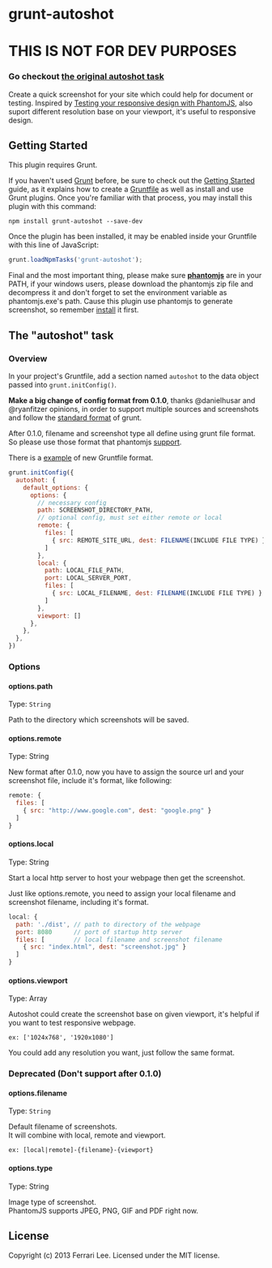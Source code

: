 # grunt-autoshot

# THIS IS NOT FOR DEV PURPOSES
### Go checkout [the original autoshot task](https://github.com/Ferrari/grunt-autoshot)

Create a quick screenshot for your site which could help for document or testing. 
Inspired by [Testing your responsive design with PhantomJS](http://daker.me/2013/07/testing-your-responsive-design-with-phantomjs.html), also suport different resolution base on your viewport, it's useful to responsive design.

## Getting Started
This plugin requires Grunt.

If you haven't used [Grunt](http://gruntjs.com/) before, be sure to check out the [Getting Started](http://gruntjs.com/getting-started) guide, as it explains how to create a [Gruntfile](http://gruntjs.com/sample-gruntfile) as well as install and use Grunt plugins. Once you're familiar with that process, you may install this plugin with this command:

```shell
npm install grunt-autoshot --save-dev
```

Once the plugin has been installed, it may be enabled inside your Gruntfile with this line of JavaScript:

```js
grunt.loadNpmTasks('grunt-autoshot');
```

Final and the most important thing, please make sure [**phantomjs**](http://phantomjs.org/) are in your PATH, if your windows users, please download the phantomjs zip file and decompress it and don't forget to set the environment variable as phantomjs.exe's path. Cause this plugin use phantomjs to generate screenshot, so remember [install](http://phantomjs.org/download.html) it first.

## The "autoshot" task

### Overview
In your project's Gruntfile, add a section named `autoshot` to the data object passed into `grunt.initConfig()`.

**Make a big change of config format from 0.1.0**, thanks @danielhusar and @ryanfitzer opinions, in order to support multiple sources and screenshots and follow the [standard format](http://gruntjs.com/configuring-tasks#files) of grunt.

After 0.1.0, filename and screenshot type all define using grunt file format. So please use those format that phantomjs [support](https://github.com/ariya/phantomjs/wiki/Screen-Capture).

There is a [example](https://github.com/Ferrari/grunt-autoshot/blob/master/Gruntfile.js#L32) of new Gruntfile format.

```js
grunt.initConfig({
  autoshot: {
    default_options: {
      options: {
        // necessary config
        path: SCREENSHOT_DIRECTORY_PATH,
        // optional config, must set either remote or local
        remote: {
          files: [
            { src: REMOTE_SITE_URL, dest: FILENAME(INCLUDE FILE TYPE) }
          ]
        },
        local: {
          path: LOCAL_FILE_PATH,
          port: LOCAL_SERVER_PORT,
          files: [
            { src: LOCAL_FILENAME, dest: FILENAME(INCLUDE FILE TYPE) }
          ]
        },
        viewport: [] 
      },
    },
  },
})
```

### Options

#### options.path
Type: `String`

Path to the directory which screenshots will be saved.

#### options.remote
Type: String

New format after 0.1.0, now you have to assign the source url and your screenshot file, include it's format, like following:
```js
remote: {
  files: [
    { src: "http://www.google.com", dest: "google.png" }
  ]
}
```

#### options.local
Type: String

Start a local http server to host your webpage then get the screenshot. 

Just like options.remote, you need to assign your local filename and screenshot filename, including it's format.
```js
local: {
  path: './dist', // path to directory of the webpage
  port: 8080      // port of startup http server
  files: [        // local filename and screenshot filename
    { src: "index.html", dest: "screenshot.jpg" }
  ]
}
```

#### options.viewport
Type: Array

Autoshot could create the screenshot base on given viewport, it's helpful if you want to test responsive webpage.
```
ex: ['1024x768', '1920x1080']
```
You could add any resolution you want, just follow the same format.

### Deprecated (Don't support after 0.1.0)

#### options.filename
Type: `String`

Default filename of screenshots.  
It will combine with local, remote and viewport.
```
ex: [local|remote]-{filename}-{viewport}
```

#### options.type
Type: String

Image type of screenshot.  
PhantomJS supports JPEG, PNG, GIF and PDF right now.

## License
Copyright (c) 2013 Ferrari Lee. Licensed under the MIT license.

